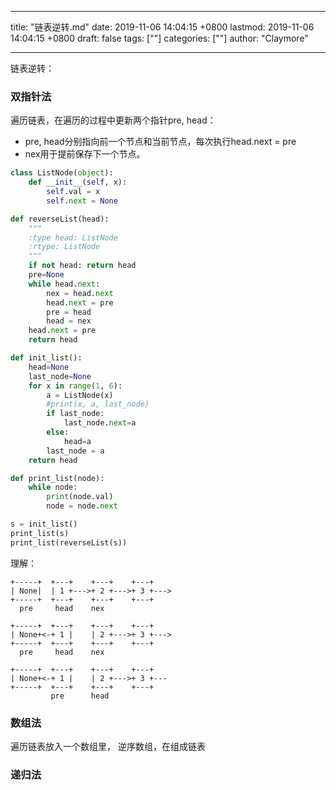 
---
title: "链表逆转.md"
date: 2019-11-06 14:04:15 +0800
lastmod: 2019-11-06 14:04:15 +0800
draft: false
tags: [""]
categories: [""]
author: "Claymore"

---
链表逆转：

### 双指针法

遍历链表，在遍历的过程中更新两个指针pre, head：

* pre, head分别指向前一个节点和当前节点，每次执行head.next = pre
* nex用于提前保存下一个节点。



```python
class ListNode(object):
    def __init__(self, x):
        self.val = x
        self.next = None

def reverseList(head):
    """
    :type head: ListNode
    :rtype: ListNode
    """
    if not head: return head
    pre=None
    while head.next:
        nex = head.next
        head.next = pre
        pre = head
        head = nex
    head.next = pre
    return head

def init_list():
    head=None
    last_node=None
    for x in range(1, 6):
        a = ListNode(x)
        #print(x, a, last_node)
        if last_node:
            last_node.next=a
        else:
            head=a
        last_node = a
    return head

def print_list(node):
    while node:
        print(node.val)
        node = node.next

s = init_list()
print_list(s)
print_list(reverseList(s))
```

理解：

```
+-----+  +---+    +---+    +---+
| None|  | 1 +--->+ 2 +--->+ 3 +--->
+-----+  +---+    +---+    +---+
  pre     head    nex

+-----+  +---+    +---+    +---+
| None+<-+ 1 |    | 2 +--->+ 3 +--->
+-----+  +---+    +---+    +---+
  pre     head    nex

+-----+  +---+    +---+    +---+
| None+<-+ 1 |    | 2 +--->+ 3 +---
+-----+  +---+    +---+    +---+
         pre      head
```



### 数组法

遍历链表放入一个数组里， 逆序数组，在组成链表



### 递归法

